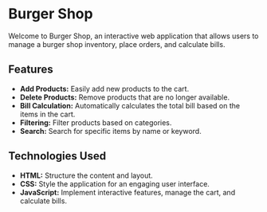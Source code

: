 # Burger Shop

Welcome to Burger Shop, an interactive web application that allows users to manage a burger shop inventory, place orders, and calculate bills.

## Features

- **Add Products:** Easily add new products to the cart.
- **Delete Products:** Remove products that are no longer available.
- **Bill Calculation:** Automatically calculates the total bill based on the items in the cart.
- **Filtering:** Filter products based on categories.
- **Search:** Search for specific items by name or keyword.

## Technologies Used

- **HTML:** Structure the content and layout.
- **CSS:** Style the application for an engaging user interface.
- **JavaScript:** Implement interactive features, manage the cart, and calculate bills.

